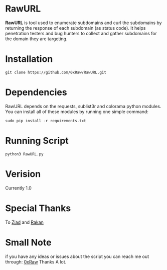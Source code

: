 # RawURL
<b>RawURL</b> is tool used to enumerate subdomains and curl the subdomains by returning the response of each subdomain (as status code). It helps penetration testers and bug hunters to collect and gather subdomains for the domain they are targeting.
# Installation
<pre><code>git clone https://github.com/0xRaw/RawURL.git
</code></pre>
# Dependencies
RawURL depends on the requests, sublist3r and colorama python modules.
You can install all of these modules by running one simple command:
<pre><code>sudo pip install -r requirements.txt
</code></pre>
# Running Script
<pre><code>python3 RawURL.py
</code></pre>
# Verision
Currently 1.0
# Special Thanks
To <a href="https://twitter.com/u0pattern">Ziad</a> and <a href="https://twitter.com/R4kaaaN">Rakan</a>
# Small Note
if you have any ideas or issues about the script you can reach me out through: <a href="https://twitter.com/0xRaw">0xRaw</a>
Thanks A lot.

